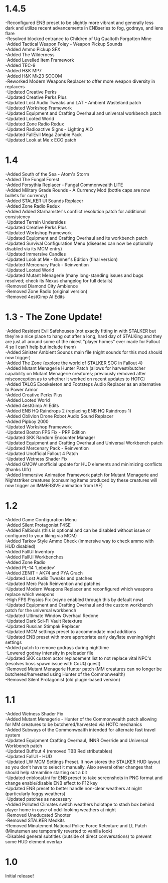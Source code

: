 # 1.4.5

  -Reconfigured ENB preset to be slightly more vibrant and generally less dark and utilize recent advancements in ENBseries to fog, godrays, and lens flare <br />
  -Resolved blocked entrance to Children of Ug Qualtoth Forgotten Mine <br />
  -Added Tactical Weapon Foley - Weapon Pickup Sounds <br />
  -Added Ammo Pickup SFX <br />
  -Added The Wilderness <br />
  -Added Levelled Item Framework <br />
  -Added TEC-9 <br />
  -Added H&K MP7 <br />
  -Added H&K Mk23 SOCOM <br />
  -Reworked Modern Weapons Replacer to offer more weapon diversity in replacers <br />
  -Updated Creative Perks <br />
  -Updated Creative Perks Plus <br />
  -Updated Lost Audio Tweaks and LAT - Ambient Wasteland patch <br />
  -Updated Workshop Framework <br />
  -Updated Equipment and Crafting Overhaul and universal workbench patch <br />
  -Updated Looted World <br />
  -Updated Zone Radio Redux <br />
  -Updated Radioactive Signs - Lighting AIO <br />
  -Updated FallEvil Mega Zombie Pack <br />
  -Updated Look at Me x ECO patch

# 1.4

  -Added South of the Sea - Atom's Storm <br />
  -Added The Fungal Forest <br />
  -Added Forsythia Replacer - Fungal Commonwealth LITE <br />
  -Added Military Grade Rounds - A Currency Mod (bottle caps are now bullets for currency) <br />
  -Added STALKER UI Sounds Replacer <br />
  -Added Zone Radio Redux <br />
  -Added Added Starhamster's conflict resolution patch for additional consistency <br />
  -Updated Terrain Undersides <br />
  -Updated Creative Perks Plus <br />
  -Updated Workshop Framework <br />
  -Updated Equipment and Crafting Overhaul and its workbench patch <br />
  -Updated Survival Configuration Menu (diseases can now be optionally disabled via its MCM entry) <br />
  -Updated Immersive Candles <br />
  -Updated Look at Me - Gunner's Edition (final version) <br />
  -Updated Mercenary Pack - Reinvention <br />
  -Updated Looted World <br />
  -Updated Mutant Menagerie (many long-standing issues and bugs resolved; check its Nexus changelog for full details) <br />
  -Removed Diamond City Ambience <br />
  -Removed Zone Radio (original version) <br />
  -Removed 4estGimp AI Edits
  

# 1.3 - The Zone Update!

  -Added Resident Evil Safehouses (not exactly fitting in with STALKER but they're a nice place to hang out after a long, hard day of STALKing and they are just all around some of the nicest "player homes" ever made for Fallout 4 so I can't help but include them) <br />
  -Added Sinister Ambient Sounds main file (night sounds for this mod should now trigger) <br />
  -Added The Zone (explore the world of STALKER SOC in Fallout 4) <br />
  -Added Mutant Menagerie Hunter Patch (allows for harvest/butcher capability on Mutant Menagerie creatures; previously removed after misconception as to whether it worked on recent updates to HOTC) <br />
  -Added TALOS Exoskeleton and Footsteps Audio Replacer as an alternative to Power Armor <br />
  -Added Creative Perks Plus <br />
  -Added Looted World <br />
  -Added 4estGimp AI Edits <br />
  -Added ENB HQ Raindrops 2 (replacing ENB HQ Raindrops 1) <br />
  -Added Oblivion Drone Robot Audio Sound Replacer <br />
  -Added Pipboy 2000 <br />
  -Updated Workshop Framework <br />
  -Updated Boston FPS Fix - PRP Edition <br />
  -Updated SKK Random Encounter Manager <br />
  -Updated Equipment and Crafting Overhaul and Universal Workbench patch <br />
  -Updated Mercenary Pack - Reinvention <br />
  -Updated Unofficial Fallout 4 Patch <br />
  -Updated Wetness Shader Fix <br />
  -Added GMOW unofficial update for HUD elements and minimizing conflicts (thanks Ulfr) <br />
  -Added Immersive Animation Framework patch for Mutant Menagerie and Nightstriker creatures (consuming items produced by these creatures will now trigger an IMMERSIVE animation from IAF)

# 1.2

  -Added Game Configuration Menu <br />
  -Added Silent Protagonist F4SE <br />
  -Added FallSouls (this is optional and can be disabled without issue or configured to your liking via MCM) <br />
  -Added Tarkov Style Ammo Check (immersive way to check ammo with HUD disabled) <br />
  -Added FallUI Inventory <br />
  -Added FallUI Workbenches <br />
  -Added Zone Radio <br />
  -Added PL-14 'Lebedev' <br />
  -Added ZENIT - AK74 and PYA Grach <br />
  -Updated Lost Audio Tweaks and patches <br />
  -Updated Merc Pack Reinvention and patches <br />
  -Updated Modern Weapons Replacer and reconfigured which weapons replace which weapons <br />
  -High FPS Physics Fix (vsync enabled through this by default now) <br />
  -Updated Equipment and Crafting Overhaul and the custom workbench patch for the universal workbench <br />
  -Updated Ultimate Window Overhaul Redone <br />
  -Updated Dark Sci-Fi Vault Retexture <br />
  -Updated Russian Stimpak Replacer <br />
  -Updated MCM settings preset to accommodate mod additions <br />
  -Updated ENB preset with more appropriate early day/late evening/night settings <br />
  -Added patch to remove godrays during nighttime <br />
  -Lowered godray intensity in preloader file <br />
  -Updated SKK custom actor replacement list to not replace vital NPC's (resolves boss spawn issue with CoUQ quest) <br />
  -Removed Mutant Menagerie Hunter patch (MM creatures can no longer be butchered/harvested using Hunter of the Commonwealth) <br />
  -Removed Silent Protagonist (old plugin-based version)

# 1.1

  -Added Wetness Shader Fix <br />
  -Added Mutant Menagerie - Hunter of the Commonwealth patch allowing for MM creatures to be butchered/harvested via HOTC mechanics <br />
  -Added Subways of the Commonwealth intended for alternate fast travel system <br />
  -Updated Equipment Crafting Overhaul, INNR Override and Universal Workbench patch <br />
  -Updated Buffout 4 (removed TBB Redistributables) <br />
  -Updated FallUI - HUD <br />
  -Updated LW MCM Settings Preset.  It now stores the STALKER HUD layout so you don't have to select it manually.  Also several other changes that should help streamline starting out a bit <br />
  -Updated enblocal.ini for ENB preset to take screenshots in PNG format and change enable/disable ENB effect to F12 key <br />
  -Updated ENB preset to better handle non-clear weathers at night (particularly foggy weathers) <br />
  -Updated patches as necessary <br />
  -Added Polluted Climates switch weathers holotape to stash box behind player home in case of odd-looking weathers at night <br />
  -Removed Uneducated Shooter <br />
  -Removed STALKER Medkits <br />
  -Removed Minutement National Police Force Retexture and LL Patch (Minutemen are temporarily reverted to vanilla look) <br />
  -Disabled general subtitles (outside of direct conversations) to prevent some HUD element overlap

# 1.0

Initial release!
